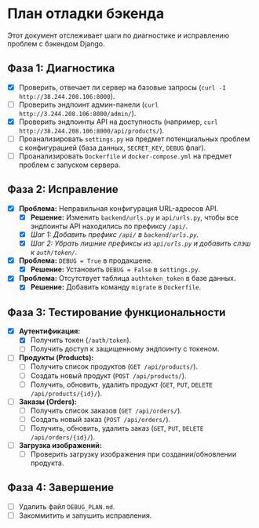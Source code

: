 # План отладки бэкенда

Этот документ отслеживает шаги по диагностике и исправлению проблем с бэкендом Django.

## Фаза 1: Диагностика

- [x] Проверить, отвечает ли сервер на базовые запросы (`curl -I http://38.244.208.106:8000`).
- [ ] Проверить эндпоинт админ-панели (`curl http://3.244.208.106:8000/admin/`).
- [x] Проверить эндпоинты API на доступность (например, `curl http://38.244.208.106:8000/api/products/`).
- [ ] Проанализировать `settings.py` на предмет потенциальных проблем с конфигурацией (база данных, `SECRET_KEY`, `DEBUG` флаг).
- [ ] Проанализировать `Dockerfile` и `docker-compose.yml` на предмет проблем с запуском сервера.

## Фаза 2: Исправление

- [x] **Проблема:** Неправильная конфигурация URL-адресов API.
  - [x] **Решение:** Изменить `backend/urls.py` и `api/urls.py`, чтобы все эндпоинты API находились по префиксу `/api/`.
  - [x] *Шаг 1: Добавить префикс `/api/` в `backend/urls.py`.*
  - [x] *Шаг 2: Убрать лишние префиксы из `api/urls.py` и добавить слэш к `auth/token/`.*
- [x] **Проблема:** `DEBUG = True` в продакшене.
  - [x] **Решение:** Установить `DEBUG = False` в `settings.py`.
- [x] **Проблема:** Отсутствует таблица `authtoken_token` в базе данных.
  - [x] **Решение:** Добавить команду `migrate` в `Dockerfile`.

## Фаза 3: Тестирование функциональности

- [x] **Аутентификация:**
  - [x] Получить токен (`/auth/token`).
  - [ ] Получить доступ к защищенному эндпоинту с токеном.
- [ ] **Продукты (Products):**
  - [ ] Получить список продуктов (`GET /api/products/`).
  - [ ] Создать новый продукт (`POST /api/products/`).
  - [ ] Получить, обновить, удалить продукт (`GET`, `PUT`, `DELETE /api/products/{id}/`).
- [ ] **Заказы (Orders):**
  - [ ] Получить список заказов (`GET /api/orders/`).
  - [ ] Создать новый заказ (`POST /api/orders/`).
  - [ ] Получить, обновить, удалить заказ (`GET`, `PUT`, `DELETE /api/orders/{id}/`).
- [ ] **Загрузка изображений:**
  - [ ] Проверить загрузку изображения при создании/обновлении продукта.

## Фаза 4: Завершение

- [ ] Удалить файл `DEBUG_PLAN.md`.
- [ ] Закоммитить и запушить исправления.
